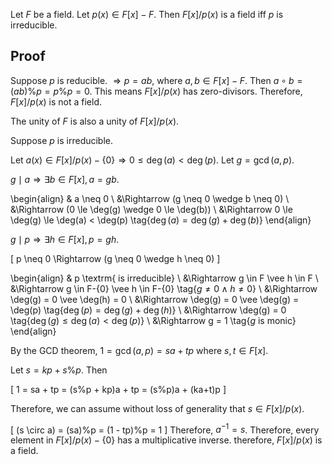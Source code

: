 Let $F$ be a field. Let $p(x) \in F[x]-F$.
Then $F[x]/p(x)$ is a field iff $p$ is irreducible.

## Proof

Suppose $p$ is reducible. $\Rightarrow p = ab$, where $a, b \in F[x]-F$.
Then $a \circ b = (ab)\%p = p\%p = 0$.
This means $F[x]/p(x)$ has zero-divisors.
Therefore, $F[x]/p(x)$ is not a field.

The unity of $F$ is also a unity of $F[x]/p(x)$.

Suppose $p$ is irreducible.

Let $a(x) \in F[x]/p(x)-\{0\} \Rightarrow 0 \le \deg(a) < \deg(p)$.
Let $g = \gcd(a, p)$.

$g \mid a \Rightarrow \exists b \in F[x], a = gb$.

\begin{align}
& a \neq 0
\\ &\Rightarrow (g \neq 0 \wedge b \neq 0)
\\ &\Rightarrow (0 \le \deg(g) \wedge 0 \le \deg(b))
\\ &\Rightarrow 0 \le \deg(g) \le \deg(a) < \deg(p) \tag{$\deg(a) = \deg(g) + \deg(b)$}
\end{align}

$g \mid p \Rightarrow \exists h \in F[x], p = gh$.

\[ p \neq 0 \Rightarrow (g \neq 0 \wedge h \neq 0) \]

\begin{align}
& p \textrm{ is irreducible}
\\ &\Rightarrow g \in F \vee h \in F
\\ &\Rightarrow g \in F-\{0\} \vee h \in F-\{0\} \tag{$g \neq 0 \wedge h \neq 0$}
\\ &\Rightarrow \deg(g) = 0 \vee \deg(h) = 0
\\ &\Rightarrow \deg(g) = 0 \vee \deg(g) = \deg(p) \tag{$\deg(p) = \deg(g) + \deg(h)$}
\\ &\Rightarrow \deg(g) = 0 \tag{$\deg(g) \le \deg(a) < \deg(p)$}
\\ &\Rightarrow g = 1 \tag{$g$ is monic}
\end{align}

By the GCD theorem, $1 = \gcd(a, p) = sa + tp$ where $s, t \in F[x]$.

Let $s = kp + s\%p$. Then

\[ 1 = sa + tp = (s\%p + kp)a + tp = (s\%p)a + (ka+t)p \]

Therefore, we can assume without loss of generality that $s \in F[x]/p(x)$.

\[ (s \circ a) = (sa)\%p = (1 - tp)\%p = 1 \]
Therefore, $a^{-1} = s$.
Therefore, every element in $F[x]/p(x)-\{0\}$ has a multiplicative inverse.
therefore, $F[x]/p(x)$ is a field.
